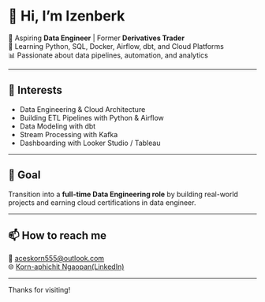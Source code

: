 # 👋 Hi, I’m Izenberk

🎯 Aspiring **Data Engineer** | Former **Derivatives Trader**  
🌱 Learning Python, SQL, Docker, Airflow, dbt, and Cloud Platforms  
📊 Passionate about data pipelines, automation, and analytics

---

## 👀 Interests
- Data Engineering & Cloud Architecture
- Building ETL Pipelines with Python & Airflow
- Data Modeling with dbt
- Stream Processing with Kafka
- Dashboarding with Looker Studio / Tableau

---

## 🚀 Goal
Transition into a **full-time Data Engineering role** by building real-world projects and earning cloud certifications in data engineer.

---

## 📫 How to reach me
📧 aceskorn555@outlook.com  
🌐 [Korn-aphichit Ngaopan(LinkedIn)](https://www.linkedin.com/in/korn-aphichit-ngaopan/)

---

Thanks for visiting!


<!---
Izenberk/Izenberk is a ✨ special ✨ repository because its `README.md` (this file) appears on your GitHub profile.
You can click the Preview link to take a look at your changes.
--->
